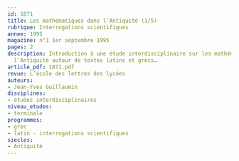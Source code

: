 ```yaml
---
id: 1871
title: Les mathématiques dans l’Antiquité (1/5)
rubrique: Interrogations scientifiques
annee: 1995
magazine: n°1 1er septembre 1995
pages: 2
description: Introduction à une étude interdisciplinaire sur les mathématiques dans
  l’Antiquité autour de textes latins et grecs…
article_pdf: 1871.pdf
revue: L’école des lettres des lycées
auteurs:
- Jean-Yves Guillaumin
disciplines:
- études interdisciplinaires
niveau_etudes:
- terminale
programmes:
- grec
- latin - interrogations scientifiques
siecles:
- Antiquité
---
```

